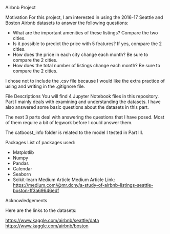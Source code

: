 Airbnb Project

Motivation
For this project, I am interested in using the 2016-17 Seattle and Boston Airbnb datasets to answer the following questions:
- What are the important amenities of these listings? Compare the two cities.
- Is it possible to predict the price with 5 features? If yes, compare the 2 cities.
- How does the price in each city change each month? Be sure to compare the 2 cities.
- How does the total number of listings change each month? Be sure to compare the 2 cities.

I chose not to include the .csv file because I would like the extra practice of using and writing in the .gitignore file.

File Descriptions
You will find 4 Jupyter Notebook files in this repository. Part I mainly deals with examining and understanding the datasets. I have also answered some basic questions about the datasets in this part.

The next 3 parts deal with answering the questions that I have posed. Most of them require a bit of legwork before I could answer them.

The catboost_info folder is related to the model I tested in Part III.

Packages
List of packages used:

- Matplotlib
- Numpy
- Pandas
- Calendar
- Seaborn
- Scikit-learn
Medium Article
Medium Article Link: https://medium.com/@mr.dcny/a-study-of-airbnb-listings-seattle-boston-ff3a69646edf

Acknowledgements

Here are the links to the datasets:

https://www.kaggle.com/airbnb/seattle/data
https://www.kaggle.com/airbnb/boston

